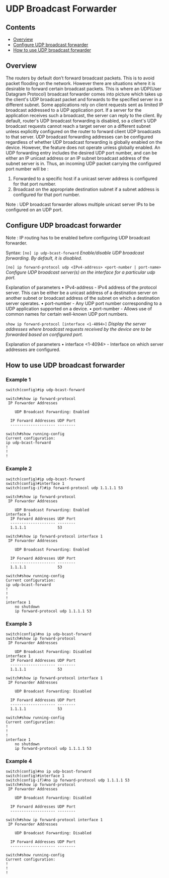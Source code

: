 # UDP Broadcast Forwarder

## Contents
   - [Overview](#overview)
   - [Configure UDP broadcast forwarder](#configure-udp-broadcast-forwarder)
   - [How to use UDP broadcast forwarder](#how-to-use-udp-broadcast-forwarder)

## Overview
The routers by default don’t forward broadcast packets. This is to avoid packet flooding on the network. However there are situations where it is desirable to forward certain broadcast packets.
This is where an UDP(User Datagram Protocol) broadcast forwarder comes into picture which takes up the client's UDP broadcast packet and forwards to the specified server in a different subnet.
Some applications rely on client requests sent as limited IP broadcast addressed to a UDP application port. If a server for the application receives such a broadcast, the server can reply to the client. By default, router's UDP broadcast forwarding is disabled, so a client's UDP broadcast requests cannot reach a target server on a different subnet unless explicitly configured on the router to forward client UDP broadcasts to that server.
UDP broadcast forwarding addresses can be configured regardless of whether UDP broadcast forwarding is globally enabled on the device. However, the feature does not operate unless globally enabled.
An UDP forwarding entry includes the desired UDP port number, and can be either an IP unicast address or an IP subnet broadcast address of the subnet server is in. Thus, an incoming UDP packet carrying the configured port number will be :
1. Forwarded to a specific host if a unicast server address is configured for that port number.
2. Broadcast on the appropriate destination subnet if a subnet address is configured for that port number.

Note : UDP broadcast forwarder allows multiple unicast server IPs to be configured on an UDP port.

## Configure UDP broadcast forwarder
Note : IP routing has to be enabled before configuring UDP broadcast forwarder.

Syntax:
`[no] ip udp-bcast-forward`
*Enable/disable UDP broadcast forwarding. By default, it is disabled.*

`[no] ip forward-protocol udp <IPv4-address> <port-number | port-name>`
*Configure UDP broadcast server(s) on the interface for a
 particular udp port.*

Explanation of parameters
•   IPv4-address - IPv4 address of the protocol server. This can be either be a unicast address of a destination server on another subnet or broadcast address of the subnet on which a destination server operates.
•   port-number  - Any UDP port number corresponding to a UDP application supported on a device.
•   port-number  - Allows use of common names for certain well-known UDP port numbers.

`show ip forward-protocol [interface <1-4094>]`
*Display the server addresses where broadcast requests received by the device are to be forwarded based on configured port.*

Explanation of parameters
•   interface <1-4094> - Interface on which server addresses are configured.

## How to use UDP broadcast forwarder

### Example 1

```
switch(config)#ip udp-bcast-forward

switch#show ip forward-protocol
 IP Forwarder Addresses

    UDP Broadcast Forwarding: Enabled

  IP Forward Addresses UDP Port
  -------------------- --------

switch#show running-config
Current configuration:
ip udp-bcast-forward
!
!
!
```

### Example 2

```
switch(config)#ip udp-bcast-forward
switch(config)#interface 1
switch(config-if)#ip forward-protocol udp 1.1.1.1 53

switch#show ip forward-protocol
 IP Forwarder Addresses

    UDP Broadcast Forwarding: Enabled
interface 1
  IP Forward Addresses UDP Port
  -------------------- --------
  1.1.1.1			   53

switch#show ip forward-protocol interface 1
 IP Forwarder Addresses

    UDP Broadcast Forwarding: Enabled

  IP Forward Addresses UDP Port
  -------------------- --------
  1.1.1.1			   53

switch#show running-config
Current configuration:
ip udp-bcast-forward
!
!
!
interface 1
    no shutdown
    ip forward-protocol udp 1.1.1.1 53
```

### Example 3

```
switch(config)#no ip udp-bcast-forward
switch#show ip forward-protocol
 IP Forwarder Addresses

    UDP Broadcast Forwarding: Disabled
interface 1
  IP Forward Addresses UDP Port
  -------------------- --------
  1.1.1.1			   53

switch#show ip forward-protocol interface 1
 IP Forwarder Addresses

    UDP Broadcast Forwarding: Disabled

  IP Forward Addresses UDP Port
  -------------------- --------
  1.1.1.1			   53

switch#show running-config
Current configuration:
!
!
!
interface 1
    no shutdown
    ip forward-protocol udp 1.1.1.1 53
```

### Example 4

```
switch(config)#no ip udp-bcast-forward
switch(config)#interface 1
switch(config-if)#no ip forward-protocol udp 1.1.1.1 53
switch#show ip forward-protocol
 IP Forwarder Addresses

    UDP Broadcast Forwarding: Disabled

  IP Forward Addresses UDP Port
  -------------------- --------

switch#show ip forward-protocol interface 1
 IP Forwarder Addresses

    UDP Broadcast Forwarding: Disabled

  IP Forward Addresses UDP Port
  -------------------- --------

switch#show running-config
Current configuration:
!
!
!
```
